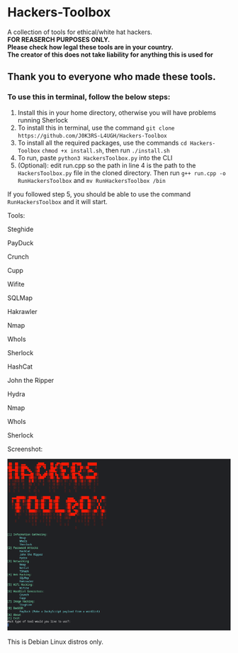 # Hackers-Toolbox
A collection of tools for ethical/white hat hackers.    
**FOR REASERCH PURPOSES ONLY.**  
**Please check how legal these tools are in your country.**  
**The creator of this does not take liability for anything this is used for**

## Thank you to everyone who made these tools.

### To use this in terminal, follow the below steps:  
1. Install this in your home directory, otherwise you will have problems running Sherlock
2. To install this in terminal, use the command ```git clone https://github.com/J0K3RS-L4UGH/Hackers-Toolbox``` 
3. To install all the required packages, use the commands ```cd Hackers-Toolbox``` ```chmod +x install.sh```, then run ```./install.sh```
4. To run, paste ```python3 HackersToolbox.py``` into the CLI
5. (Optional): edit run.cpp so the path in line 4 is the path to the ```HackersToolbox.py``` file in the cloned directory. Then run ```g++ run.cpp -o RunHackersToolbox``` and ```mv RunHackersToolbox /bin```

If you followed step 5, you should be able to use the command ```RunHackersToolbox``` and it will start.



Tools:

  Steghide

  PayDuck

  Crunch

  Cupp

  Wifite

  SQLMap

  Hakrawler

  Nmap

  WhoIs

  Sherlock

  HashCat

  John the Ripper

  Hydra

  Nmap

  WhoIs

  Sherlock


Screenshot:

![image](screenshot.png)

This is Debian Linux distros only.
